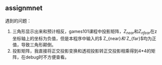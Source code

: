 ## assignmnet

遇到的问题：

1. 三角形显示出来和预计相反，games101课程中投影矩阵，$Z_{near}$和$Z_{nfear}$在z坐标轴上的坐标为负值，但是本程序中输入的$ Z_{near}$和$ Z_{far}$均为正值，导致三角形颠倒。
2. 投影矩阵，我直接将正交投影变换和透视投影转正交投影相乘得到4*4的矩阵，在debug时不方便查看。
